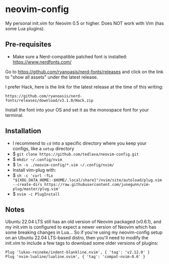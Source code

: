 # neovim-config
My personal init.vim for Neovim 0.5 or higher. Does NOT work with Vim (has some Lua plugins).


## Pre-requisites
- Make sure a Nerd-compatible patched font is installed: https://www.nerdfonts.com/

Go to https://github.com/ryanoasis/nerd-fonts/releases and click on the link to "show all assets" under the latest release.

I prefer Hack, here is the link for the latest release at the time of this writing:

    https://github.com/ryanoasis/nerd-fonts/releases/download/v3.1.0/Hack.zip

Install the font into your OS and set it as the monospace font for your terminal.


## Installation
- I recommend to `cd` into a specific directory where you keep your configs, like a `setup` directory
- $ `git clone https://github.com/tedlava/neovim-config.git`
- $ `mkdir ~/.config/nvim`
- $ `ln -s ./neovim-config/*.vim ~/.config/nvim/`
- Install vim-plug with:
- $ `sh -c 'curl -fLo "${XDG_DATA_HOME:-$HOME/.local/share}"/nvim/site/autoload/plug.vim --create-dirs https://raw.githubusercontent.com/junegunn/vim-plug/master/plug.vim'`
- $ `nvim -c PlugInstall`


## Notes
Ubuntu 22.04 LTS still has an old version of Neovim packaged (v0.6.1), and my init.vim is configured to expect a newer version of Neovim which has some breaking changes in Lua...  So if you're using my neovim-config setup on an Ubuntu 22.04 LTS-based distro, then you'll need to modify the init.vim to include a few tags to download some older versions of plugins:

    Plug 'lukas-reineke/indent-blankline.nvim', { 'tag': 'v2.12.0' }
    Plug 'nvim-lualine/lualine.nvim', { 'tag': 'compat-nvim-0.6' }
